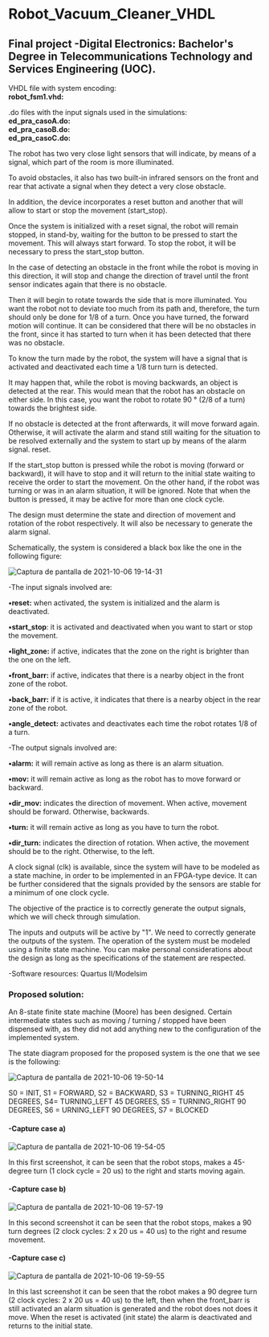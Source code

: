 # Robot_Vacuum_Cleaner_VHDL

## Final project -Digital Electronics: Bachelor's Degree in Telecommunications Technology and Services Engineering (UOC). 

VHDL file with system encoding:\
**robot_fsm1.vhd:** 

.do files with the input signals used in the simulations:\
**ed_pra_casoA.do:** \
**ed_pra_casoB.do:** \
**ed_pra_casoC.do:** 

The robot has two very close light sensors that will indicate, by means of a signal, which part of the room is more illuminated.

To avoid obstacles, it also has two built-in infrared sensors on the front and rear that activate a signal when they detect a very close obstacle.

In addition, the device incorporates a reset button and another that will allow to start or stop the movement (start_stop).

Once the system is initialized with a reset signal, the robot will remain stopped, in stand-by, waiting for the button to be pressed to start the movement. This will always start forward. To stop the robot, it will be necessary to press the start_stop button.

In the case of detecting an obstacle in the front while the robot is moving in this direction, it will stop and change the direction of travel until the front sensor indicates again that there is no obstacle.


Then it will begin to rotate towards the side that is more illuminated. You want the robot not to deviate too much from its path and, therefore, the turn should only be done for 1/8 of a turn. Once you have turned, the forward motion will continue. It can be considered that there will be no obstacles in the front, since it has started to turn when it has been detected that there was no obstacle. 

To know the turn made by the robot, the system will have a signal that is activated and deactivated each time a 1/8 turn turn is detected.

It may happen that, while the robot is moving backwards, an object is detected at the rear. This would mean that the robot has an obstacle on either side. In this case, you want the robot to rotate 90 ° (2/8 of a turn) towards the brightest side.

If no obstacle is detected at the front afterwards, it will move forward again. Otherwise, it will activate the alarm and stand still waiting for the situation to be resolved externally and the system to start up by means of the alarm signal.
reset.

If the start_stop button is pressed while the robot is moving (forward or backward), it will have to stop and it will return to the initial state waiting to receive the order to start the movement. On the other hand, if the robot was turning or was in an alarm situation, it will be ignored. Note that when the button is pressed, it may be active for more than one clock cycle. 

The design must determine the state and direction of movement and rotation of the robot respectively. It will also be necessary to generate the alarm signal.

Schematically, the system is considered a black box like the one in the following figure: 

![Captura de pantalla de 2021-10-06 19-14-31](https://user-images.githubusercontent.com/34940932/136252798-e82f17a5-ba8c-4a9d-9e84-5be907c01628.png)

-The input signals involved are:

  **•reset:** when activated, the system is initialized and the alarm is deactivated.
  
  **•start_stop**: it is activated and deactivated when you want to start or stop the movement.
  
  **•light_zone:** if active, indicates that the zone on the right is brighter than the one on the left.
  
  **•front_barr:** if active, indicates that there is a nearby object in the front zone of the robot.

  **•back_barr:** if it is active, it indicates that there is a nearby object in the rear zone of the robot.

  **•angle_detect:** activates and deactivates each time the robot rotates 1/8 of a turn. 
  
-The output signals involved are:

  **•alarm:** it will remain active as long as there is an alarm situation.

  **•mov:** it will remain active as long as the robot has to move forward or backward.

  **•dir_mov:** indicates the direction of movement. When active, movement should be forward. Otherwise, backwards.

  **•turn:** it will remain active as long as you have to turn the robot.

  **•dir_turn:** indicates the direction of rotation. When active, the movement should be to the right. Otherwise, to the left. 
  
A clock signal (clk) is available, since the system will have to be modeled as a state machine, in order to be implemented in an FPGA-type device. It can be further considered that the signals provided by the sensors are stable for a minimum of one clock cycle.

The objective of the practice is to correctly generate the output signals, which we will check through simulation.

The inputs and outputs will be active by "1". We need to correctly generate the outputs of the system. The operation of the system must be modeled using a finite state machine. You can make personal considerations about the design as long as the specifications of the statement are respected. 

-Software resources: Quartus II/Modelsim 

### Proposed solution:

An 8-state finite state machine (Moore) has been designed. Certain intermediate states such as moving / turning / stopped have been dispensed with, as they did not add anything new to the configuration of the implemented system.

The state diagram proposed for the proposed system is the one that we see is the following: 

![Captura de pantalla de 2021-10-06 19-50-14](https://user-images.githubusercontent.com/34940932/136256814-5f914009-56dd-4e24-8dc4-8c1f2479396b.png)

S0 = INIT, S1 = FORWARD, S2 = BACKWARD, S3 = TURNING_RIGHT 45 DEGREES, S4= TURNING_LEFT 45 DEGREES, S5 = TURNING_RIGHT 90 DEGREES, S6 = URNING_LEFT 90 DEGREES, 
S7 = BLOCKED

#### -Capture case a) 

![Captura de pantalla de 2021-10-06 19-54-05](https://user-images.githubusercontent.com/34940932/136257387-954a4a33-acc0-4617-adbf-140aea255f61.png)

In this first screenshot, it can be seen that the robot stops, makes a 45-degree turn (1 clock cycle = 20 us) to the right and starts moving again.

#### -Capture case b)

![Captura de pantalla de 2021-10-06 19-57-19](https://user-images.githubusercontent.com/34940932/136257887-fdc3b210-8f61-40a4-9b69-80c374354fbd.png)

In this second screenshot it can be seen that the robot stops, makes a 90 turn degrees (2 clock cycles: 2 x 20 us = 40 us) to the right and resume movement.

#### -Capture case c)

![Captura de pantalla de 2021-10-06 19-59-55](https://user-images.githubusercontent.com/34940932/136258155-dbadaadd-55a2-4a58-82c4-3303c71d4f62.png)

In this last screenshot it can be seen that the robot makes a 90 degree turn (2 clock cycles: 2 x 20 us = 40 us) to the left, then when the front_barr is still activated an alarm situation is generated and the robot does not does it move. When the reset is activated (init state) the alarm is deactivated and returns to the initial state.














  
  
  
  




